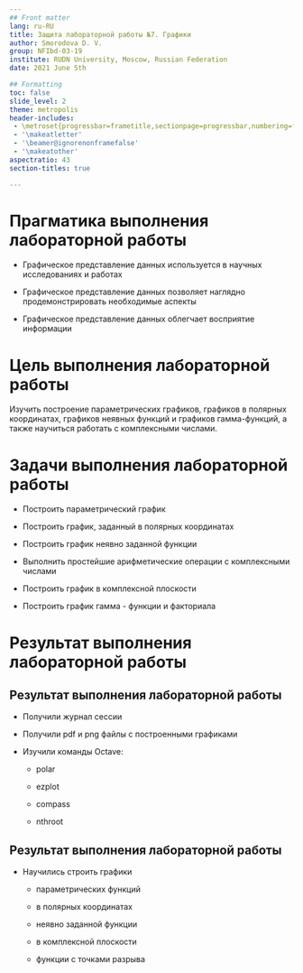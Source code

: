 ```yaml
---
## Front matter
lang: ru-RU
title: Защита лабораторной работы №7. Графики
author: Smorodova D. V.
group: NFIbd-03-19
institute: RUDN University, Moscow, Russian Federation
date: 2021 June 5th

## Formatting
toc: false
slide_level: 2
theme: metropolis
header-includes: 
 - \metroset{progressbar=frametitle,sectionpage=progressbar,numbering=fraction}
 - '\makeatletter'
 - '\beamer@ignorenonframefalse'
 - '\makeatother'
aspectratio: 43
section-titles: true

---
```


# Прагматика выполнения лабораторной работы

- Графическое представление данных используется в научных исследованиях и работах

- Графическое представление данных позволяет наглядно продемонстрировать необходимые аспекты

- Графическое представление данных облегчает восприятие информации

# Цель выполнения лабораторной работы 

Изучить построение параметрических графиков, графиков в полярных координатах, графиков неявных функций и графиков гамма-функций, а также научиться работать с комплексными числами.

# Задачи выполнения лабораторной работы

- Построить параметрический график

- Построить график, заданный в полярных координатах

- Построить график неявно заданной функции

- Выполнить простейшие арифметические операции с комплексными числами

- Построить график в комплексной плоскости

- Построить график гамма - функции и факториала


# Результат выполнения лабораторной работы

## Результат выполнения лабораторной работы

- Получили журнал сессии

- Получили pdf и png файлы с построенными графиками

- Изучили команды Octave:

    - polar

    - ezplot

    - compass

    - nthroot
 
## Результат выполнения лабораторной работы

- Научились строить графики

    - параметрических функций

    - в полярных координатах

    - неявно заданной функции

    - в комплексной плоскости

    - функции с точками разрыва


